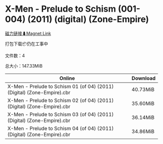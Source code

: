 # X-Men - Prelude to Schism (001-004) (2011) (digital) (Zone-Empire)

[磁力链接⬇Magnet Link](magnet:?xt=urn:btih:7209f4b25f7636f3f8f03f6209fae2736567239f&dn=X-Men%20-%20Prelude%20to%20Schism%20%28001-004%29%20%282011%29%20%28digital%29%20%28Zone-Empire%29)

打包下载📦仍在工事中

文件数：4

总大小：147.33MiB

Online | Download
--- | ---
X-Men - Prelude to Schism 01 (of 04) (2011) (Digital) (Zone-Empire).cbr | 40.73MiB
X-Men - Prelude to Schism 02 (of 04) (2011) (Digital) (Zone-Empire).cbr | 35.60MiB
X-Men - Prelude to Schism 03 (of 04) (2011) (Digital) (Zone-Empire).cbr | 36.14MiB
X-Men - Prelude to Schism 04 (of 04) (2011) (Digital) (Zone-Empire).cbr | 34.86MiB